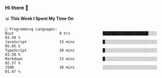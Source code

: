 ### Hi there 👋

<!--
**CrazyCollin/crazycollin** is a ✨ _special_ ✨ repository because its `README.md` (this file) appears on your GitHub profile.

Here are some ideas to get you started:

- 🔭 I’m currently working on ...
- 🌱 I’m currently learning ...
- 👯 I’m looking to collaborate on ...
- 🤔 I’m looking for help with ...
- 💬 Ask me about ...
- 📫 How to reach me: ...
- 😄 Pronouns: ...
- ⚡ Fun fact: ...
-->

<!--START_SECTION:waka-->
📊 **This Week I Spent My Time On** 

```text
💬 Programming Languages: 
Rust                     8 hrs               █████████████████████░░░░   83.49 % 
JavaScript               33 mins             █░░░░░░░░░░░░░░░░░░░░░░░░   05.85 % 
TypeScript               20 mins             █░░░░░░░░░░░░░░░░░░░░░░░░   03.50 % 
Markdown                 13 mins             █░░░░░░░░░░░░░░░░░░░░░░░░   02.37 % 
JSON                     10 mins             ░░░░░░░░░░░░░░░░░░░░░░░░░   01.87 % 
```


<!--END_SECTION:waka-->
